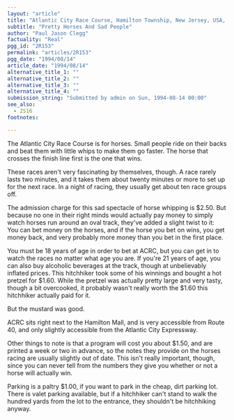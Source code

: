 ```yaml
---
layout: "article"
title: "Atlantic City Race Course, Hamilton Township, New Jersey, USA, Earth"
subtitle: "Pretty Horses And Sad People"
author: "Paul Jason Clegg"
factuality: "Real"
pgg_id: "2R153"
permalink: "articles/2R153"
pgg_date: "1994/08/14"
article_date: "1994/08/14"
alternative_title_1: ""
alternative_title_2: ""
alternative_title_3: ""
alternative_title_4: ""
submission_string: "Submitted by admin on Sun, 1994-08-14 00:00"
see_also:
  - 2S16
footnotes: 

---
```

<div>
<p>The Atlantic City Race Course is for horses. Small people ride on their backs and beat them with little whips to make them go faster. The horse that crosses the finish line first is the one that wins.</p>
<p>These races aren't very fascinating by themselves, though. A race rarely lasts two minutes, and it takes them about twenty minutes or more to set up for the next race. In a night of racing, they usually get about ten race groups off.</p>
<p>The admission charge for this sad spectacle of horse whipping is $2.50. But because no one in their right minds would actually pay money to simply watch horses run around an oval track, they've added a slight twist to it: You can bet money on the horses, and if the horse you bet on wins, you get money back, and very probably more money than you bet in the first place.</p>
<p>You must be 18 years of age in order to bet at ACRC, but you can get in to watch the races no matter what age you are. If you're 21 years of age, you can also buy alcoholic beverages at the track, though at unbelievably inflated prices. This hitchhiker took some of his winnings and bought a hot pretzel for $1.60. While the pretzel was actually pretty large and very tasty, though a bit overcooked, it probably wasn't really worth the $1.60 this hitchhiker actually paid for it.</p>
<p>But the mustard was good.</p>
<p>ACRC sits right next to the Hamilton Mall, and is very accessible from Route 40, and only slightly accessible from the Atlantic City Expressway.</p>
<p>Other things to note is that a program will cost you about $1.50, and are printed a week or two in advance, so the notes they provide on the horses racing are usually slightly out of date. This isn't really important, though, since you can never tell from the numbers they give you whether or not a horse will actually win.</p>
<p>Parking is a paltry $1.00, if you want to park in the cheap, dirt parking lot. There is valet parking available, but if a hitchhiker can't stand to walk the hundred yards from the lot to the entrance, they shouldn't be hitchhiking anyway.</p>
</div>

